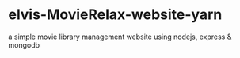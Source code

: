 # elvis-MovieRelax-website-yarn
 a simple movie library management website using nodejs, express & mongodb

